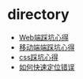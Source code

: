 # directory

* [Web端踩坑心得](https://github.com/xbb-web/Conclusion/blob/master/%E8%B8%A9%E5%9D%91%E5%BF%83%E5%BE%97-web%E7%AB%AF.md)
* [移动端端踩坑心得](https://github.com/xbb-web/Conclusion/blob/master/%E8%B8%A9%E5%9D%91%E5%BF%83%E5%BE%97-%E7%A7%BB%E5%8A%A8%E7%AB%AF.md)
* [css踩坑心得](https://github.com/xbb-web/Conclusion/blob/master/%E8%B8%A9%E5%9D%91%E5%BF%83%E5%BE%97-css.md)
* [如何快速定位错误](https://github.com/xbb-web/Conclusion/blob/master/%E5%A6%82%E4%BD%95%E5%BF%AB%E9%80%9F%E5%AE%9A%E4%BD%8D%E9%94%99%E8%AF%AF.md)
